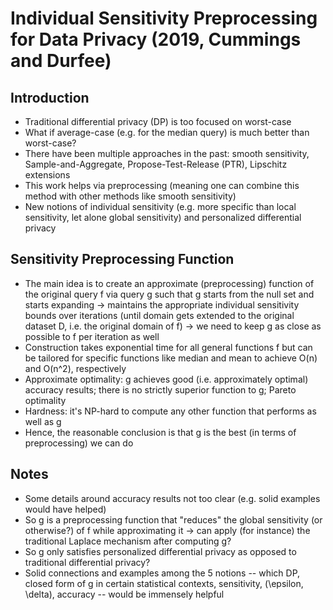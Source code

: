 # Individual Sensitivity Preprocessing for Data Privacy (2019, Cummings and Durfee)

## Introduction
* Traditional differential privacy (DP) is too focused on worst-case
* What if average-case (e.g. for the median query) is much better than worst-case?
* There have been multiple approaches in the past: smooth sensitivity, Sample-and-Aggregate, Propose-Test-Release (PTR), Lipschitz extensions
* This work helps via preprocessing (meaning one can combine this method with other methods like smooth sensitivity)
* New notions of individual sensitivity (e.g. more specific than local sensitivity, let alone global sensitivity) and personalized differential privacy

## Sensitivity Preprocessing Function
* The main idea is to create an approximate (preprocessing) function of the original query f via query g such that g starts from the null set and starts expanding -> maintains the appropriate individual sensitivity bounds over iterations (until domain gets extended to the original dataset D, i.e. the original domain of f) -> we need to keep g as close as possible to f per iteration as well
* Construction takes exponential time for all general functions f but can be tailored for specific functions like median and mean to achieve O(n) and O(n^2), respectively
* Approximate optimality: g achieves good (i.e. approximately optimal) accuracy results; there is no strictly superior function to g; Pareto optimality
* Hardness: it's NP-hard to compute any other function that performs as well as g
* Hence, the reasonable conclusion is that g is the best (in terms of preprocessing) we can do

## Notes
* Some details around accuracy results not too clear (e.g. solid examples would have helped)
* So g is a preprocessing function that "reduces" the global sensitivity (or otherwise?) of f while approximating it -> can apply (for instance) the traditional Laplace mechanism after computing g?
* So g only satisfies personalized differential privacy as opposed to traditional differential privacy?
* Solid connections and examples among the 5 notions -- which DP, closed form of g in certain statistical contexts, sensitivity, (\epsilon, \delta), accuracy -- would be immensely helpful